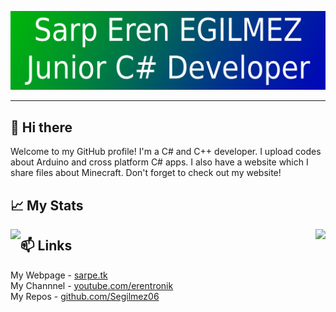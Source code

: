 ![Title](./BG.png)
***

## 👋 Hi there
Welcome to my GitHub profile! I'm a C# and C++ developer. I upload codes about Arduino and cross platform C# apps. I also have a website which I share files about Minecraft. Don't forget to check out my website!
    
    
## 📈 My Stats
<img style="float: left;" src="https://github-readme-stats.vercel.app/api/top-langs/?username=Segilmez06&show_icons=true&theme=tokyonight"></a>
<img style="float: right;" src="https://github-readme-stats.vercel.app/api?username=Segilmez06&show_icons=true&theme=tokyonight"></a>
    
    
## 📫 Links
My Webpage - <a href="https://www.sarpe.tk">sarpe.tk</a>    
My Channnel - <a href="https://www.youtube.com/channel/UCnl93Fv9NwufJhTPPe82lig">youtube.com/erentronik</a>   
My Repos - <a href="https://github.com/Segilmez06?tab=repositories">github.com/Segilmez06</a>   

<!--
**Segilmez06/Segilmez06** is a ✨ _special_ ✨ repository because its `README.md` (this file) appears on your GitHub profile.

Here are some ideas to get you started:

- 🔭 I’m currently working on ...
- 🌱 I’m currently learning ...
- 👯 I’m looking to collaborate on ...
- 🤔 I’m looking for help with ...
- 💬 Ask me about ...
- 📫 How to reach me: ...
- 😄 Pronouns: ...
- ⚡ Fun fact: ...
-->
